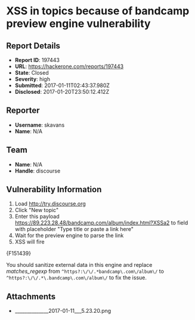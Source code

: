 # XSS in topics because of bandcamp preview engine vulnerability

## Report Details
- **Report ID**: 197443
- **URL**: https://hackerone.com/reports/197443
- **State**: Closed
- **Severity**: high
- **Submitted**: 2017-01-11T02:43:37.980Z
- **Disclosed**: 2017-01-20T23:50:12.412Z

## Reporter
- **Username**: skavans
- **Name**: N/A

## Team
- **Name**: N/A
- **Handle**: discourse

## Vulnerability Information
1. Load http://try.discourse.org
2. Click "New topic"
3. Enter this payload https://89.223.28.48/bandcamp.com/album/index.html?XSSa2 to field with placeholder "Type title or paste a link here"
4. Wait for the preview engine to parse the link
4. XSS will fire

{F151439}

You should sanitize external data in this engine and replace *matches_regexp* from
`^https?:\/\/.*bandcamp\.com\/album\/`
to
`^https?:\/\/.*\.bandcamp\.com\/album\/`
to fix the issue.

## Attachments
- ______________2017-01-11___5.23.20.png
